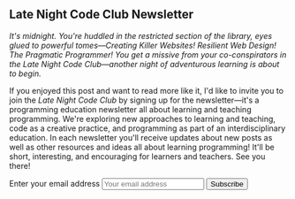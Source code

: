 ## Late Night Code Club Newsletter

_It's midnight. You're huddled in the restricted section of the library, eyes glued to powerful tomes—Creating Killer Websites! Resilient Web Design! The Pragmatic Programmer! You get a missive from your co-conspirators in the Late Night Code Club—another night of adventurous learning is about to begin._

If you enjoyed this post and want to read more like it, I'd like to invite you to join the _Late Night Code Club_ by signing up for the newsletter—it's a programming education newsletter all about learning and teaching programming. We're exploring new approaches to learning and teaching, code as a creative practice, and programming as part of an interdisciplinary education. In each newsletter you'll receive updates about new posts as well as other resources and ideas all about learning programming! It'll be short, interesting, and encouraging for learners and teachers. See you there!

<form action="https://tinyletter.com/latenightcodeclub" method="post" target="popupwindow" onsubmit="window.open('https://tinyletter.com/latenightcodeclub', 'popupwindow', 'scrollbars=yes,width=800,height=600');return true">
  <label class="sr-only" for="tlemail">Enter your email address</label>
  <input class="text-box" type="text" name="email" id="tlemail" placeholder="Your email address"/>
  <input type="hidden" value="1" name="embed"/>
  <input type="submit" class="dim dib ph4 pv2 main bg-transparent ba b--main br-pill freight pointer" value="Subscribe" />
</form>
